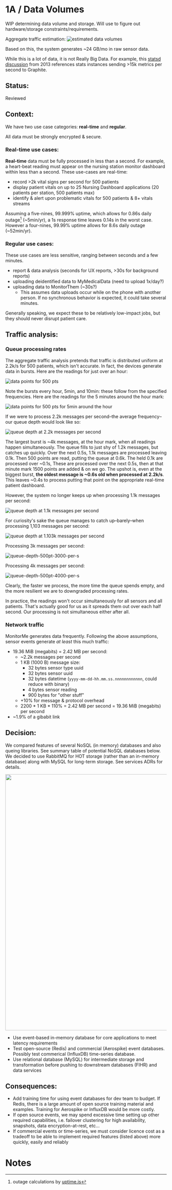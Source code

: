 # 1A / Data Volumes

WIP determining data volume and storage. Will use to figure out hardware/storage constraints/requirements.

Aggregate traffic estimation: ![estimated data volumes](../images/2024-Kata-data-volumes.png)

Based on this, the system generates ~24 GB/mo in raw sensor data.

While this is a lot of data, it is not Really Big Data. For example, this [statsd discussion](https://github.com/statsd/statsd/issues/249) from 2013 references stats instances sending >15k metrics per second to Graphite.

## Status: 
Reviewed

## Context: 
We have two use case categories: **real-time** and **regular**.

All data must be strongly encrypted & secure.

### Real-time use cases:

**Real-time** data must be fully processed in less than a second. For example, a heart-beat reading must appear on the nursing station monitor dashboard within less than a second. These use-cases are real-time:

- record >2k vital signs per second for 500 patients
- display patient vitals on up to 25 Nursing Dashboard applications (20 patients per station, 500 patients max)
- identify & alert upon problematic vitals for 500 patients & 8+ vitals streams

Assuming a five-nines, 99.999% uptime, which allows for 0.86s daily outage[^1] (~5min/yr), a 1s response time leaves 0.14s in the worst case. However a four-nines, 99.99% uptime allows for 8.6s daily outage (~52min/yr).

### Regular use cases:

These use cases are less sensitive, ranging between seconds and a few minutes.

- report & data analysis (seconds for UX reports, >30s for background reports)
- uploading deidentified data to MyMedicalData (need to upload 1x/day?)
- uploading data to MonitorThem (~30s?)
  - This assumes data uploads occur while on the phone with another person. If no synchronous behavior is expected, it could take several minutes.

Generally speaking, we expect these to be relatively low-impact jobs, but they should never disrupt patient care.

## Traffic analysis:

### Queue processing rates

The aggregate traffic analysis pretends that traffic is distributed uniform at 2.2k/s for 500 patients, which isn't accurate. In fact, the devices generate data in bursts. Here are the readings for just over an hour:

![data points for 500 pts](../images/data-points-500pts.png)

Note the bursts every hour, 5min, and 10min: these follow from the specified frequencies. Here are the readings for the 5 minutes around the hour mark:

![data points for 500 pts for 5min around the hour](../images/data-points-500pts-zoomin.png)

If we were to process 2.2k messages per second–the average frequency–our queue depth would look like so:

![queue depth at 2.2k messages per second](../images/queue-depth-500pt-2200-per-s.png)

The largest burst is ~4k messages, at the hour mark, when all readings happen simultaneously. The queue fills to just shy of 1.2k messages, but catches up quickly. Over the next 0.5s, 1.1k messages are processed leaving 0.1k. Then 500 points are read, putting the queue at 0.6k. The held 0.1k are processed over ~0.1s,  These are processed over the next 0.5s, then at that minute mark 1500 points are added & on we go. The upshot is, even at the biggest burst, **the oldest message is ~0.6s old when processed at 2.2k/s**. This leaves ~0.4s to process putting that point on the appropriate real-time patient dashboard.

However, the system no longer keeps up when processing 1.1k messages per second:

![queue depth at 1.1k messages per second](../images/queue-depth-500pt-1100-per-s.png)

For curiosity's sake the queue manages to catch up–barely–when processing 1,103 messages per second:

![queue depth at 1.103k messages per second](../images/queue-depth-500pt-1103-per-s.png)

Processing 3k messages per second:

![queue-depth-500pt-3000-per-s](../images/queue-depth-500pt-3000-per-s.png)

Processing 4k messages per second:

![queue-depth-500pt-4000-per-s](../images/queue-depth-500pt-4000-per-s.png)

Clearly, the faster we process, the more time the queue spends empty, and the more resilient we are to downgraded processing rates.

In practice, the readings won't occur simultaneously for all sensors and all patients. That's actually good for us as it spreads them out over each half second. Our processing is not simultaneous either after all.

### Network traffic

MonitorMe generates data frequently. Following the above assumptions, sensor events generate *at least* this much traffic:

- 19.36 MiB (megabits) = 2.42 MB per second:
  - ~2.2k messages per second
  - 1 KB (1000 B) message size:
    - 32 bytes sensor type uuid
    - 32 bytes sensor uuid
    - 32 bytes datetime (`yyyy-mm-dd-hh.mm.ss.nnnnnnnnnnnn`, could reduce with binary)
    - 4 bytes sensor reading
    - 900 bytes for "other stuff"
  - +10% for message & protocol overhead
  - 2200 * 1 KB * 110% = 2.42 MB per second = 19.36 MiB (megabits) per second
- ~1.9% of a gibabit link

## Decision: 

We compared features of several NoSQL (in memory) databases and also queing libraries.  See summary table of potential NoSQL databases below.
We decided to use RabbitMQ for HOT storage (rather than an in-memory database) along with MySQL for long-term storage.  See services ADRs for details.

<img src="../images/compare-db.png" width=800>

- Use event-based in-memory database for core applications to meet latency requirements
- Test open-source (Redis) and commercial (Aerospike) event databases. Possibly test commerical (InfluxDB) time-series database.
- Use relational database (MySQL) for intermediate storage and transformation before pushing to downstream databases (FIHR) and data services 

## Consequences: 
- Add training time for using event databases for dev team to budget.  If Redis, there is a large amount of open source training material and examples.  Training for Aerospike or InfluxDB would be more costly.  
- If open source events, we may spend excessive time setting up other required capabilities, i.e. failover clustering for high availability, snapshots, data encryption-at-rest, etc...
- If commercial events or time-series, we must consider licence cost as a tradeoff to be able to implement required features (listed above) more quickly, easily and reliably
# Notes
[^1]: outage calculations by [uptime.is](https://uptime.is/)
